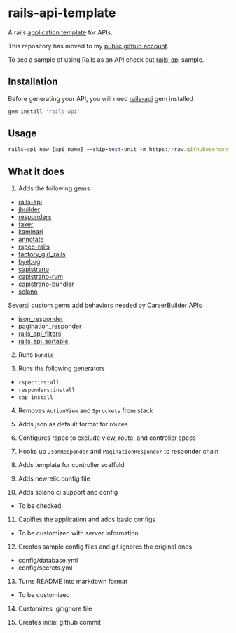 # rails-api-template

A rails [application template](http://guides.rubyonrails.org/rails_application_templates.html) for APIs.

This repository has moved to my [public github account](https://github.com/zacharywelch/rails-api-template).

To see a sample of using Rails as an API check out [rails-api](https://cagit.careerbuilder.com/zwelch/rails-api) sample.

## Installation

Before generating your API, you will need [rails-api](https://github.com/rails-api/rails-api) gem installed

```ruby
gem install 'rails-api'
```

## Usage

```ruby
rails-api new [api_name] --skip-test-unit -m https://raw.githubusercontent.com/zacharywelch/rails-api-template/master/template.rb
```

## What it does

1. Adds the following gems
  - [rails-api](https://github.com/rails-api/rails-api)
  - [jbuilder](https://github.com/rails/jbuilder)
  - [responders](https://github.com/plataformatec/responders)
  - [faker](https://github.com/stympy/faker)
  - [kaminari](https://github.com/amatsuda/kaminari)
  - [annotate](https://github.com/ctran/annotate_models)
  - [rspec-rails](https://github.com/rspec/rspec-rails)
  - [factory_girl_rails](https://github.com/thoughtbot/factory_girl_rails)
  - [byebug](https://github.com/deivid-rodriguez/byebug)
  - [capistrano](https://github.com/capistrano/capistrano)
  - [capistrano-rvm](https://github.com/capistrano/rvm)
  - [capistrano-bundler](https://github.com/capistrano/bundler)
  - [solano](https://github.com/solanolabs/solano)

  Several custom gems add behaviors needed by CareerBuilder APIs
  - [json_responder](https://cagit.careerbuilder.com/zwelch/json_responder)
  - [pagination_responder](https://cagit.careerbuilder.com/zwelch/pagination_responder)
  - [rails_api_filters](https://cagit.careerbuilder.com/zwelch/rails_api_filters)
  - [rails_api_sortable](https://cagit.careerbuilder.com/zwelch/rails_api_sortable)

2. Runs `bundle`

3. Runs the following generators
  - `rspec:install`
  - `responders:install`
  - `cap install`

4. Removes `ActionView` and `Sprockets` from stack

5. Adds json as default format for routes

6. Configures rspec to exclude view, route, and controller specs

7. Hooks up `JsonResponder` and `PaginationResponder` to responder chain

8. Adds template for controller scaffold

9. Adds newrelic config file

10. Adds solano ci support and config
  - To be checked

11. Capifies the application and adds basic configs
  - To be customized with server information

12. Creates sample config files and git ignores the original ones
  - config/database.yml
  - config/secrets.yml

13. Turns README into markdown format
  - To be customized

14. Customizes .gitignore file

15. Creates initial github commit
